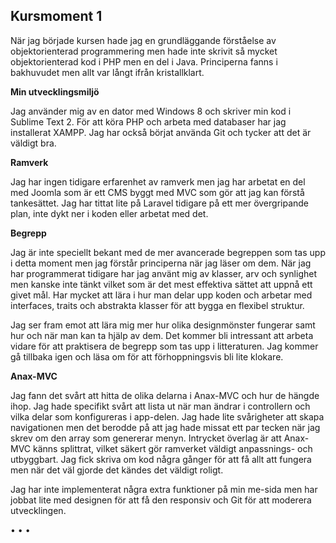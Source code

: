 Kursmoment 1
------------

När jag började kursen hade jag en grundläggande förståelse av objektorienterad programmering men hade inte skrivit så mycket objektorienterad kod i PHP men en del i Java. Principerna fanns i bakhuvudet men allt var långt ifrån kristallklart.

**Min utvecklingsmiljö**

Jag använder mig av en dator med Windows 8 och  skriver min kod i Sublime Text 2. För att köra PHP och arbeta med databaser har jag  installerat XAMPP. Jag har också börjat använda Git och tycker att det är väldigt bra.  

**Ramverk**

Jag har ingen tidigare erfarenhet av ramverk men jag har arbetat en del med Joomla som  är ett CMS byggt med MVC som gör att jag kan förstå tankesättet. Jag har tittat lite på Laravel tidigare på ett mer övergripande plan, inte dykt ner i koden eller arbetat med det.

**Begrepp**

Jag är inte speciellt bekant med de mer avancerade begreppen som tas upp i detta moment men jag förstår principerna när jag läser om dem. När jag har programmerat tidigare har jag använt mig av klasser, arv och synlighet men kanske inte tänkt vilket som är det mest effektiva sättet att uppnå ett givet mål. Har mycket att lära i hur man delar upp koden och arbetar med interfaces, traits och abstrakta klasser för att bygga en flexibel struktur.

 Jag ser fram emot att lära mig mer hur olika designmönster fungerar samt hur och när man kan ta hjälp av dem. Det kommer bli intressant att arbeta vidare för att praktisera de begrepp som tas upp i litteraturen. Jag kommer gå tillbaka igen och läsa om för att förhoppningsvis bli lite klokare. 


**Anax-MVC**

Jag fann det svårt att hitta de olika delarna i Anax-MVC och hur de hängde ihop. Jag hade specifikt svårt att lista ut när man ändrar i controllern och vilka delar som konfigureras i app-delen. Jag hade lite svårigheter att skapa navigationen men det berodde på att jag hade missat ett par tecken när jag skrev om den array som genererar menyn.
 Intrycket överlag är att Anax-MVC känns splittrat, vilket säkert gör ramverket väldigt anpassnings- och utbyggbart. Jag fick skriva om kod några gånger för att få allt att fungera men när det väl gjorde det kändes det väldigt roligt. 



Jag har inte implementerat några extra funktioner på min me-sida men har jobbat lite med designen för att få den responsiv och Git för att moderera utvecklingen. 

<span class="text-center">&bull; &bull; &bull;</span>

